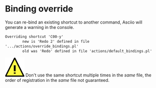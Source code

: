 # Binding override

You can re-bind an existing shortcut to another command, Asciio will generate a warning in the console.

```
Overriding shortcut 'C00-y'
        new is 'Redo 2' defined in file '.../actions/override_bindings.pl'
        old was 'Redo' defined in file 'actions/default_bindings.pl'
```

![warning](warning.svg) Don't use the same shortcut multiple times in the *same* file, the order of registration in the *same* file not guaranteed.

